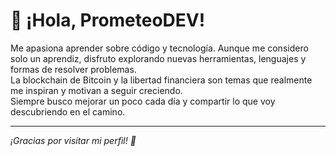# 👋 ¡Hola, PrometeoDEV!

Me apasiona aprender sobre código y tecnología. Aunque me considero solo un aprendiz, disfruto explorando nuevas herramientas, lenguajes y formas de resolver problemas.  
La blockchain de Bitcoin y la libertad financiera son temas que realmente me inspiran y motivan a seguir creciendo.  
Siempre busco mejorar un poco cada día y compartir lo que voy descubriendo en el camino.

---

_¡Gracias por visitar mi perfil! 🚀_
